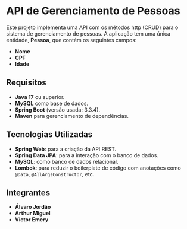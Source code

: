 # API de Gerenciamento de Pessoas 

Este projeto implementa uma API com os métodos http (CRUD) para o sistema de gerenciamento de pessoas. A aplicação tem uma única entidade, **Pessoa**, que contém os seguintes campos:
- **Nome**
- **CPF**
- **Idade**

## Requisitos

- **Java 17** ou superior.
- **MySQL** como base de dados.
- **Spring Boot** (versão usada: 3.3.4).
- **Maven** para gerenciamento de dependências.

## Tecnologias Utilizadas

- **Spring Web**: para a criação da API REST.
- **Spring Data JPA**: para a interação com o banco de dados.
- **MySQL**: como banco de dados relacional.
- **Lombok**: para reduzir o boilerplate de código com anotações como `@Data`, `@AllArgsConstructor`, etc.

## Integrantes

- **Álvaro Jordão**
- **Arthur Miguel**
- **Victor Emery**

